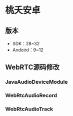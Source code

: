 # 桃夭安卓

## 版本

* SDK：28~32
* Andoird：9~12

## WebRTC源码修改

### JavaAudioDeviceModule

### WebRtcAudioRecord

### WebRtcAudioTrack